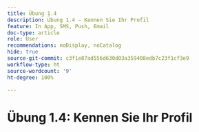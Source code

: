 ```yaml
---
title: Übung 1.4
description: Übung 1.4 – Kennen Sie Ihr Profil
feature: In App, SMS, Push, Email
doc-type: article
role: User
recommendations: noDisplay, noCatalog
hide: true
source-git-commit: c3f1e87ad556d630d03a359408edb7c23f1cf3e9
workflow-type: ht
source-wordcount: '9'
ht-degree: 100%

---
```



# Übung 1.4: Kennen Sie Ihr Profil
